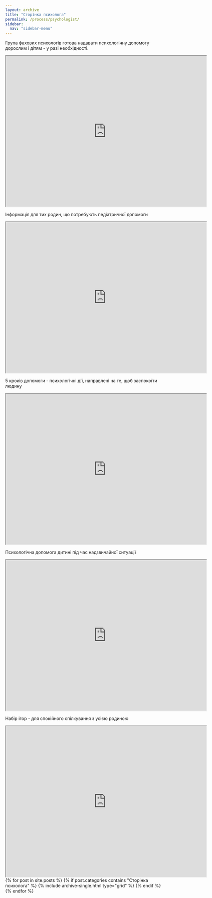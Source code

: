 ```yaml
---
layout: archive
title: "Сторінка психолога"
permalink: /process/psychologist/
sidebar:
  nav: "sidebar-menu"
---
```

Група фахових психологів готова надавати психологічну допомогу дорослим і дітям - у разі необхідності.

<iframe src="https://drive.google.com/file/d/1z0CtmNAUmXURjs3c8TIomDJEPLqv6hIG/preview" width="640" height="480" allow="autoplay"></iframe>

Інформація для тих родин, що потребують педіатричної допомоги
<iframe src="https://drive.google.com/file/d/1NZY6pNmK8ffX_ciyKx4UaJOr5j2NOYpC/preview" width="640" height="480" allow="autoplay"></iframe>

5 кроків допомоги - психологічні дії, направлені на те, щоб заспокоїти людину 
<iframe src="https://drive.google.com/file/d/1yeNbEGd-mMlptiH9nW5VmwkibT6_keHv/preview" width="640" height="480" allow="autoplay"></iframe>

Психологічна допомога дитині під час надзвичайної ситуації 
<iframe src="https://drive.google.com/file/d/1nCRc8XRdrOd3-58g6xFo9metkxPGrAcd/preview" width="640" height="480" allow="autoplay"></iframe>

Набір ігор - для спокійного спілкування з усією родиною
<iframe src="https://drive.google.com/file/d/11pSx-gaZWmWLvMDBaUmS_4663hOFsX6r/preview" width="640" height="480" allow="autoplay"></iframe>


<div class="grid__wrapper">
  {% for post in site.posts %}
    {% if post.categories contains "Сторінка психолога" %}
      {% include archive-single.html type="grid" %}
    {% endif %}
  {% endfor %}
</div>
